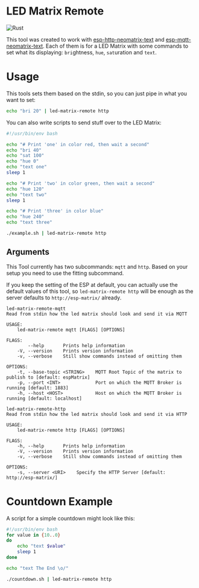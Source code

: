 # LED Matrix Remote
![Rust](https://github.com/EdJoPaTo/led-matrix-remote/workflows/Rust/badge.svg)

This tool was created to work with [esp-http-neomatrix-text](https://github.com/EdJoPaTo/esp-http-neomatrix-text) and [esp-mqtt-neomatrix-text](https://github.com/EdJoPaTo/esp-mqtt-neomatrix-text).
Each of them is for a LED Matrix with some commands to set what its displaying: `bri`ghtness, `hue`, `sat`uration and `text`.

# Usage

This tools sets them based on the stdin, so you can just pipe in what you want to set:

```bash
echo "bri 20" | led-matrix-remote http
```

You can also write scripts to send stuff over to the LED Matrix:

```bash
#!/usr/bin/env bash

echo "# Print 'one' in color red, then wait a second"
echo "bri 40"
echo "sat 100"
echo "hue 0"
echo "text one"
sleep 1

echo "# Print 'two' in color green, then wait a second"
echo "hue 120"
echo "text two"
sleep 1

echo "# Print 'three' in color blue"
echo "hue 240"
echo "text three"
```

```bash
./example.sh | led-matrix-remote http
```

## Arguments

This Tool currently has two subcommands: `mqtt` and `http`.
Based on your setup you need to use the fitting subcommand.

If you keep the setting of the ESP at default, you can actually use the default values of this tool, so `led-matrix-remote http` will be enough as the server defaults to `http://esp-matrix/` already.

```plaintext
led-matrix-remote-mqtt
Read from stdin how the led matrix should look and send it via MQTT

USAGE:
    led-matrix-remote mqtt [FLAGS] [OPTIONS]

FLAGS:
        --help       Prints help information
    -V, --version    Prints version information
    -v, --verbose    Still show commands instead of omitting them

OPTIONS:
    -t, --base-topic <STRING>    MQTT Root Topic of the matrix to publish to [default: espMatrix]
    -p, --port <INT>             Port on which the MQTT Broker is running [default: 1883]
    -h, --host <HOST>            Host on which the MQTT Broker is running [default: localhost]
```

```plaintext
led-matrix-remote-http
Read from stdin how the led matrix should look and send it via HTTP

USAGE:
    led-matrix-remote http [FLAGS] [OPTIONS]

FLAGS:
    -h, --help       Prints help information
    -V, --version    Prints version information
    -v, --verbose    Still show commands instead of omitting them

OPTIONS:
    -s, --server <URI>    Specify the HTTP Server [default: http://esp-matrix/]
```

# Countdown Example

A script for a simple countdown might look like this:

```bash
#!/usr/bin/env bash
for value in {10..0}
do
    echo "text $value"
    sleep 1
done

echo "text The End \o/"
```

```bash
./countdown.sh | led-matrix-remote http
```
